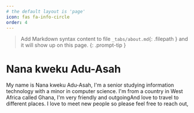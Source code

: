 ```yaml
---
# the default layout is 'page'
icon: fas fa-info-circle
order: 4
---
```


> Add Markdown syntax content to file `_tabs/about.md`{: .filepath } and it will show up on this page.
{: .prompt-tip }
# Nana kweku Adu-Asah

My name is Nana kweku Adu-Asah,  I'm a senior studying  information technology with a minor in computer science. I'm from a country in West Africa called Ghana, I'm very friendly and outgoingAnd love to travel to different places. I love to meet new people so please feel free to reach out,